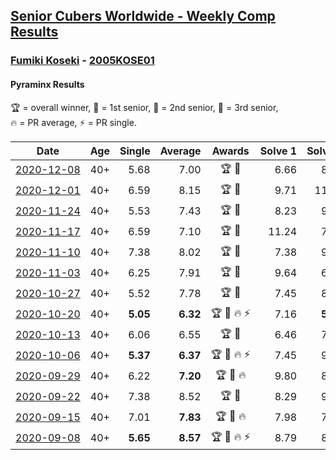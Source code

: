 <style>table {white-space: nowrap;}</style>

## [Senior Cubers Worldwide - Weekly Comp Results](/scw-comp/results/)
### [Fumiki Koseki](README.md) - [2005KOSE01](https://www.worldcubeassociation.org/persons/2005KOSE01?event=pyram)
#### Pyraminx Results

<span style="white-space: nowrap;">🏆 = overall winner</span>, <span style="white-space: nowrap;">🥇 = 1st senior</span>, <span style="white-space: nowrap;">🥈 = 2nd senior</span>, <span style="white-space: nowrap;">🥉 = 3rd senior</span>, <span style="white-space: nowrap;">🔥 = PR average</span>, <span style="white-space: nowrap;">⚡ = PR single</span>.

| Date | Age | Single | Average | Awards | Solve 1 | Solve 2 | Solve 3 | Solve 4 | Solve 5 | Video |
| :--: | :--: | --: | --: | :--: | --: | --: | --: | --: | --: | :-- |
| [2020-12-08](../../results/2020-12-08/pyram.md) | 40+ | 5.68 | 7.00 | 🏆 🥇 | 6.66 | 8.00 | 14.57 | 5.68 | 6.34 | [Desktop](https://www.facebook.com/events/728219131442079/permalink/732472491016743) / [Mobile](https://m.facebook.com/events/728219131442079?view=permalink&id=732472491016743) |
| [2020-12-01](../../results/2020-12-01/pyram.md) | 40+ | 6.59 | 8.15 | 🏆 🥇 | 9.71 | 11.25 | 6.59 | 7.29 | 7.44 | [Desktop](https://www.facebook.com/events/714027339539738/permalink/718659869076485) / [Mobile](https://m.facebook.com/events/714027339539738?view=permalink&id=718659869076485) |
| [2020-11-24](../../results/2020-11-24/pyram.md) | 40+ | 5.53 | 7.43 | 🏆 🥇 | 8.23 | 9.33 | 6.41 | 7.64 | 5.53 | [Desktop](https://www.facebook.com/events/422848532078775/permalink/427151321648496) / [Mobile](https://m.facebook.com/events/422848532078775?view=permalink&id=427151321648496) |
| [2020-11-17](../../results/2020-11-17/pyram.md) | 40+ | 6.59 | 7.10 | 🏆 🥇 | 11.24 | 7.44 | 6.65 | 6.59 | 7.22 | [Desktop](https://www.facebook.com/events/2044447579025647/permalink/2049946091809129) / [Mobile](https://m.facebook.com/events/2044447579025647?view=permalink&id=2049946091809129) |
| [2020-11-10](../../results/2020-11-10/pyram.md) | 40+ | 7.38 | 8.02 | 🏆 🥇 | 7.38 | 9.26 | 7.50 | 8.10 | 8.47 | [Desktop](https://www.facebook.com/events/758374458225984/permalink/762799617783468) / [Mobile](https://m.facebook.com/events/758374458225984?view=permalink&id=762799617783468) |
| [2020-11-03](../../results/2020-11-03/pyram.md) | 40+ | 6.25 | 7.91 | 🏆 🥇 | 9.64 | 6.25 | 8.89 | 7.56 | 7.29 | [Desktop](https://www.facebook.com/events/406412140373592/permalink/411437996537673) / [Mobile](https://m.facebook.com/events/406412140373592?view=permalink&id=411437996537673) |
| [2020-10-27](../../results/2020-10-27/pyram.md) | 40+ | 5.52 | 7.78 | 🏆 🥇 | 7.45 | 8.05 | 7.85 | 11.48 | 5.52 | [Desktop](https://www.facebook.com/events/3728096903891317/permalink/3740213092679698) / [Mobile](https://m.facebook.com/events/3728096903891317?view=permalink&id=3740213092679698) |
| [2020-10-20](../../results/2020-10-20/pyram.md) | 40+ | **5.05** | **6.32** | 🏆 🥇 🔥 ⚡ | 7.16 | **5.05** | 10.05 | 6.00 | 5.81 | [Desktop](https://www.facebook.com/events/3475733505840328/permalink/3494835703930108) / [Mobile](https://m.facebook.com/events/3475733505840328?view=permalink&id=3494835703930108) |
| [2020-10-13](../../results/2020-10-13/pyram.md) | 40+ | 6.06 | 6.55 | 🏆 🥇 | 6.46 | 7.06 | 10.11 | 6.12 | 6.06 | [Desktop](https://www.facebook.com/events/718285385437639/permalink/723750221557822) / [Mobile](https://m.facebook.com/events/718285385437639?view=permalink&id=723750221557822) |
| [2020-10-06](../../results/2020-10-06/pyram.md) | 40+ | **5.37** | **6.37** | 🏆 🥇 🔥 ⚡ | 7.45 | 9.80 | **5.37** | 6.28 | **5.37** | [Desktop](https://www.facebook.com/events/365989921479949/permalink/371500104262264) / [Mobile](https://m.facebook.com/events/365989921479949?view=permalink&id=371500104262264) |
| [2020-09-29](../../results/2020-09-29/pyram.md) | 40+ | 6.22 | **7.20** | 🏆 🥇 🔥 | 9.80 | 8.55 | 6.23 | 6.81 | 6.22 | [Desktop](https://www.facebook.com/events/318437286122261/permalink/323627715603218) / [Mobile](https://m.facebook.com/events/318437286122261?view=permalink&id=323627715603218) |
| [2020-09-22](../../results/2020-09-22/pyram.md) | 40+ | 7.38 | 8.52 | 🏆 🥇 | 8.29 | 9.33 | 9.79 | 7.38 | 7.95 | [Desktop](https://www.facebook.com/events/361626694990606/permalink/362913788195230) / [Mobile](https://m.facebook.com/events/361626694990606?view=permalink&id=362913788195230) |
| [2020-09-15](../../results/2020-09-15/pyram.md) | 40+ | 7.01 | **7.83** | 🏆 🥇 🔥 | 7.98 | 7.61 | 7.89 | 8.48 | 7.01 | [Desktop](https://www.facebook.com/events/681386202727964/permalink/684674805732437) / [Mobile](https://m.facebook.com/events/681386202727964?view=permalink&id=684674805732437) |
| [2020-09-08](../../results/2020-09-08/pyram.md) | 40+ | **5.65** | **8.57** | 🏆 🥇 🔥 ⚡ | 8.79 | 8.35 | 8.92 | 8.58 | **5.65** | [Desktop](https://www.facebook.com/events/1438001453064843/permalink/1443799039151751) / [Mobile](https://m.facebook.com/events/1438001453064843?view=permalink&id=1443799039151751) |


<!-- Global site tag (gtag.js) - Google Analytics -->
<script async src="https://www.googletagmanager.com/gtag/js?id=UA-86348435-3"></script>
<script>window.dataLayer = window.dataLayer || []; function gtag() {dataLayer.push(arguments);} gtag('js', new Date()); gtag('config', 'UA-86348435-3');</script>
